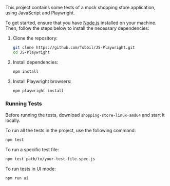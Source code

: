 This project contains some tests of a mock shopping store application, using JavaScript and Playwright.

To get started, ensure that you have [Node.js](https://nodejs.org/) installed on your machine. Then, follow the steps below to install the necessary dependencies:

1. Clone the repository:
    ```bash
    git clone https://github.com/Tobbil/JS-Playwright.git
    cd JS-Playwright
    ```

2. Install dependencies:
    ```bash
    npm install
    ```

3. Install Playwright browsers:
    ```bash
    npm playwright install
    ```

### Running Tests

Before running the tests, download ```shopping-store-linux-amd64``` and start it locally.

To run all the tests in the project, use the following command:

```bash
npm test
```

To run a specific test file:
```bash
npm test path/to/your-test-file.spec.js
```

To run tests in UI mode:
```bash
npm run ui
```




